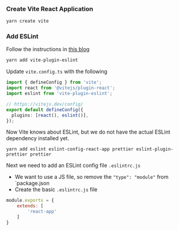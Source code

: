 
### Create Vite React Application

```bash
yarn create vite
```

### Add ESLint

Follow the instructions in [this blog](https://www.robinwieruch.de/vite-eslint/)

```bash
yarn add vite-plugin-eslint
```

Update `vite.config.ts` with the following

```typescript
import { defineConfig } from 'vite';
import react from '@vitejs/plugin-react';
import eslint from 'vite-plugin-eslint';

// https://vitejs.dev/config/
export default defineConfig({
  plugins: [react(), eslint()],
});
```

Now Vite knows about ESLint, but we do not have the actual ESLint dependency installed yet.

```
yarn add eslint eslint-config-react-app prettier eslint-plugin-prettier prettier
```

Next we need to add an ESLint config file `.eslintrc.js`

- We want to use a JS file, so remove the `"type": "module"` from `package.json 
- Create the basic `.eslintrc.js` file

```js
module.exports = {
    extends: [
        'react-app'
    ]
}
```